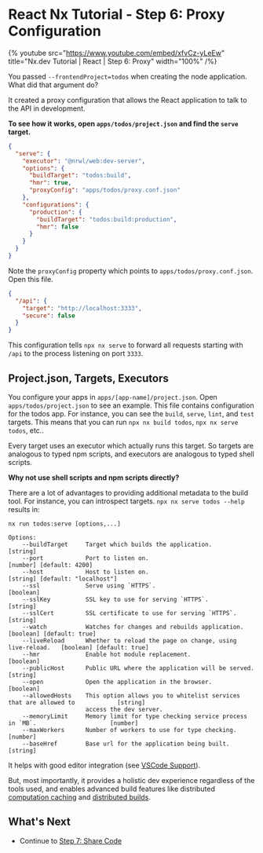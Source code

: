 # React Nx Tutorial - Step 6: Proxy Configuration

{% youtube
src="https://www.youtube.com/embed/xfvCz-yLeEw"
title="Nx.dev Tutorial | React | Step 6: Proxy"
width="100%" /%}

You passed `--frontendProject=todos` when creating the node application. What did that argument do?

It created a proxy configuration that allows the React application to talk to the API in development.

**To see how it works, open `apps/todos/project.json` and find the `serve` target.**

```json
{
  "serve": {
    "executor": "@nrwl/web:dev-server",
    "options": {
      "buildTarget": "todos:build",
      "hmr": true,
      "proxyConfig": "apps/todos/proxy.conf.json"
    },
    "configurations": {
      "production": {
        "buildTarget": "todos:build:production",
        "hmr": false
      }
    }
  }
}
```

Note the `proxyConfig` property which points to `apps/todos/proxy.conf.json`. Open this file.

```json
{
  "/api": {
    "target": "http://localhost:3333",
    "secure": false
  }
}
```

This configuration tells `npx nx serve` to forward all requests starting with `/api` to the process listening on port `3333`.

## Project.json, Targets, Executors

You configure your apps in `apps/[app-name]/project.json`. Open `apps/todos/project.json` to see an example. This file contains configuration for the todos app. For instance, you can see the `build`, `serve`, `lint`, and `test` targets. This means that you can run `npx nx build todos`, `npx nx serve todos`, etc..

Every target uses an executor which actually runs this target. So targets are analogous to typed npm scripts, and executors are analogous to typed shell scripts.

**Why not use shell scripts and npm scripts directly?**

There are a lot of advantages to providing additional metadata to the build tool. For instance, you can introspect targets. `npx nx serve todos --help` results in:

```shell
nx run todos:serve [options,...]

Options:
    --buildTarget     Target which builds the application.                                        [string]
    --port            Port to listen on.                                          [number] [default: 4200]
    --host            Host to listen on.                                   [string] [default: "localhost"]
    --ssl             Serve using `HTTPS`.                                                       [boolean]
    --sslKey          SSL key to use for serving `HTTPS`.                                         [string]
    --sslCert         SSL certificate to use for serving `HTTPS`.                                 [string]
    --watch           Watches for changes and rebuilds application.              [boolean] [default: true]
    --liveReload      Whether to reload the page on change, using live-reload.   [boolean] [default: true]
    --hmr             Enable hot module replacement.                                             [boolean]
    --publicHost      Public URL where the application will be served.                            [string]
    --open            Open the application in the browser.                                       [boolean]
    --allowedHosts    This option allows you to whitelist services that are allowed to            [string]
                      access the dev server.
    --memoryLimit     Memory limit for type checking service process in `MB`.                     [number]
    --maxWorkers      Number of workers to use for type checking.                                 [number]
    --baseHref        Base url for the application being built.                                   [string]
```

It helps with good editor integration (see [VSCode Support](/core-features/integrate-with-editors#nx-console-for-vscode)).

But, most importantly, it provides a holistic dev experience regardless of the tools used, and enables advanced build features like distributed [computation caching](/concepts/how-caching-works) and [distributed builds](/concepts/dte).

## What's Next

- Continue to [Step 7: Share Code](/react-tutorial/07-share-code)
